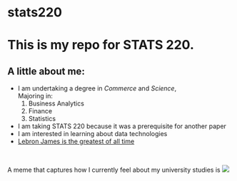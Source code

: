 # stats220
# This is my repo for STATS 220.

## **A little about me:**

- I am undertaking a degree in _Commerce_ and _Science_,
  <br/>
  Majoring in:
  1. Business Analytics
  2. Finance
  3. Statistics
- I am taking STATS 220 because it was a prerequisite for another paper
- I am interested in learning about data technologies
- [Lebron James is the greatest of all time](https://www.espn.com/nba/player/stats/_/id/1966/lebron-james)
<br/>

A meme that captures how I currently feel about my university studies is ![](https://media1.giphy.com/media/v1.Y2lkPTc5MGI3NjExNzc3M3EwZGNrbjNpcXpoaHNqeWdwNjB2YjhjNWd4dGYybjQwZWxweCZlcD12MV9pbnRlcm5hbF9naWZfYnlfaWQmY3Q9Zw/XiSXrvnZVly2y6Vrxo/giphy.gif)
